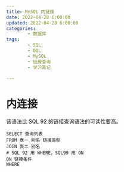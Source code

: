 ```yaml
---
title: MySQL 内链接
date: 2022-04-28 6:00:00
updated: 2022-04-28 6:00:00
categories:
        - 数据库
tags:
        - SQL
        - DQL
        - MySQL
        - 链接查询
        - 学习笔记

---
```


# 内连接

该语法比 SQL 92 的链接查询语法的可读性要高。

```
SELECT 查询列表
FROM 表一 别名 链接类型
JOIN 表二 别名
# SQL 92 用 WHERE，SQL99 用 ON
ON 链接条件
WHERE
```

